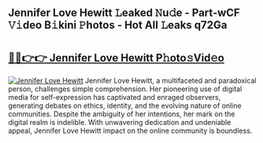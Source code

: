 ## Jennifer Love Hewitt 𝙻eaked 𝙽u𝚍e - Part-wCF 𝚅𝚒deo B𝚒kini 𝙿hotos - Hot All 𝙻eaks q72Ga

# <h2><a href="http://ld0urv9.urlbe.top/?page=Jennifer+Love+Hewitt">🔗🔗👉👉 Jennifer Love Hewitt P𝚑oto𝚜Vid𝚎o</a></h2>

[![Jennifer Love Hewitt](https://i.imgur.com/eBuTRDB.gif)](http://ld0urv9.urlbe.top/?page=Jennifer+Love+Hewitt)
Jennifer Love Hewitt, a multifaceted and paradoxical person, challenges simple comprehension. Her pioneering use of digital media for self-expression has captivated and enraged observers, generating debates on ethics, identity, and the evolving nature of online communities. Despite the ambiguity of her intentions, her mark on the digital realm is indelible. With unwavering dedication and undeniable appeal, Jennifer Love Hewitt impact on the online community is boundless.
